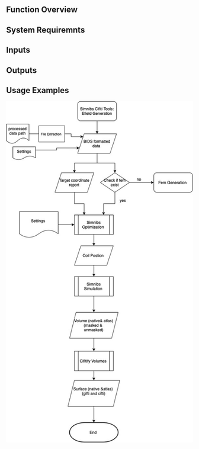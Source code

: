  ## Function Overview 


 ## System Requiremnts 


 ## Inputs 


 ## Outputs 


 ## Usage Examples 


![Simnibs Cifti Tools Efield Generation Flow Diagram](TMS_flow.jpg)

